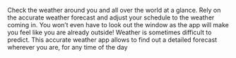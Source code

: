 Check the weather around you and all over the world at a glance. Rely on the accurate weather forecast and adjust your schedule to the weather coming in. You won’t even have to look out the window as the app will make you feel like you are already outside!
Weather is sometimes difficult to predict. This accurate weather app allows to find out a detailed forecast wherever you are, for any time of the day
